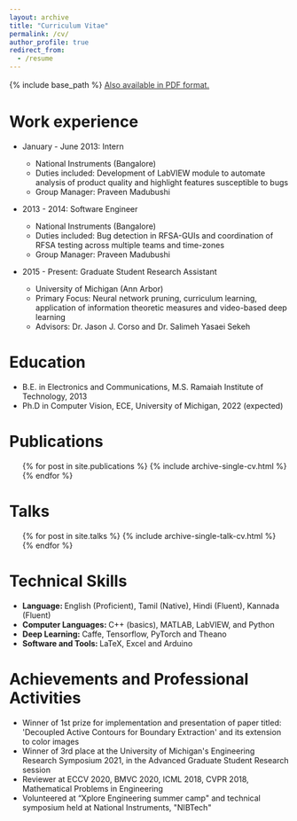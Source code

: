 ```yaml
---
layout: archive
title: "Curriculum Vitae"
permalink: /cv/
author_profile: true
redirect_from:
  - /resume
---
```


{% include base_path %}
<u><a style="line-height: 1.5;" href="http://www.stuartgeiger.com/geiger-cv.pdf"><span style="color: #333333;"><span>Also available in PDF format.</span></span></a></u>


Work experience
======
* January - June 2013: Intern
  * National Instruments (Bangalore) 
  * Duties included: Development of LabVIEW module to automate analysis of product quality and highlight features susceptible to bugs 
  * Group Manager: Praveen Madubushi

* 2013 - 2014: Software Engineer 
  * National Instruments (Bangalore)
  * Duties included: Bug detection in RFSA-GUIs and coordination of RFSA testing across multiple teams and time-zones
  * Group Manager: Praveen Madubushi
  
* 2015 - Present: Graduate Student Research Assistant 
  * University of Michigan (Ann Arbor)
  * Primary Focus: Neural network pruning, curriculum learning, application of information theoretic measures and video-based deep learning 
  * Advisors: Dr. Jason J. Corso and Dr. Salimeh Yasaei Sekeh 

Education
======
* B.E. in Electronics and Communications, M.S. Ramaiah Institute of Technology, 2013
* Ph.D in Computer Vision, ECE, University of Michigan, 2022 (expected)

Publications
======
  <ul>{% for post in site.publications %}
    {% include archive-single-cv.html %}
  {% endfor %}</ul>
  
Talks
======
  <ul>{% for post in site.talks %}
    {% include archive-single-talk-cv.html %}
  {% endfor %}</ul>
  

Technical Skills
======
* <b> Language: </b> English (Proficient), Tamil (Native), Hindi (Fluent), Kannada (Fluent) 
* <b> Computer Languages: </b> C++ (basics), MATLAB, LabVIEW, and Python
* <b> Deep Learning: </b> Caffe, Tensorflow, PyTorch and Theano
* <b> Software and Tools: </b> LaTeX, Excel and Arduino

Achievements and Professional Activities
======
* Winner of 1st prize for implementation and presentation of paper titled: 'Decoupled Active Contours for Boundary Extraction' and its extension to color images
* Winner of 3rd place at the University of Michigan's Engineering Research Symposium 2021, in the Advanced Graduate Student Research session
* Reviewer at ECCV 2020, BMVC 2020, ICML 2018, CVPR 2018, Mathematical Problems in Engineering
* Volunteered at “Xplore Engineering summer camp" and technical symposium held at National Instruments, "NIBTech" 
